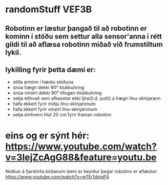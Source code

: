 # randomStuff VEF3B
## Robotinn er læstur þangað til að robotinn er kominn í stöðu sem settur alla sensor'anna í rétt gildi til að aflæsa robotinn miðað við frumstiltum lykil.
## lykilling fyrir þetta dæmi er:
* stilla arminn í hæstu stöðuna
* snúa hægri dekki 90° klukkuhring
* snúa vinstri dekki 90° öfugan-klukkuhring
* setja eithvað sem afkasstar ekki ljósi(t.d. putti) á hægri línu-skinjarann
* hafa ekkert fyrir miðju línu-skinjaronum
* hafa ekkert fyrir vinstri línu-skinjaronum
* setja einhvern hlut 20 cm fyrir framan robotinn
# eins og er sýnt hér: https://www.youtube.com/watch?v=3lejZcAgG88&feature=youtu.be
Notkun á fjarstírða kóðanum (sem er keyrður þegar robotinn er aflæstur: https://www.youtube.com/watch?v=w1Xr1dsjqP4
